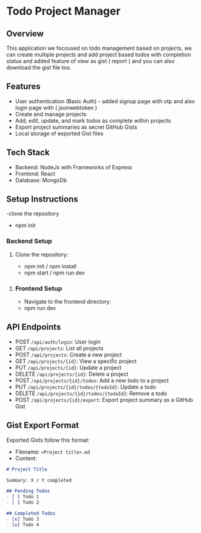 # Todo Project Manager

## Overview
This application we focoused on todo management based on projects, we can create multiple projects and add project based todos with completion status and added feature of 
view as gist ( report ) and you can also download the gist file too.

## Features
- User authentication (Basic Auth) - added signup page with otp and also login page with ( jsonwebtoken )
- Create and manage projects
- Add, edit, update, and mark todos as complete within projects
- Export project summaries as secret GitHub Gists
- Local storage of exported Gist files

## Tech Stack
- Backend: NodeJs with Frameworks of Express
- Frontend: React
- Database: MongoDb

## Setup Instructions
-clone the repository
- npm init 

### Backend Setup
1. Clone the repository:
   - npm init / npm install
   - npm start / npm run dev

2. ### Frontend Setup
    - Navigate to the frontend directory:
    - npm run dev
  

## API Endpoints
- POST `/api/auth/login`: User login
- GET `/api/projects`: List all projects
- POST `/api/projects`: Create a new project
- GET `/api/projects/{id}`: View a specific project
- PUT `/api/projects/{id}`: Update a project
- DELETE `/api/projects/{id}`: Delete a project
- POST `/api/projects/{id}/todos`: Add a new todo to a project
- PUT `/api/projects/{id}/todos/{todoId}`: Update a todo
- DELETE `/api/projects/{id}/todos/{todoId}`: Remove a todo
- POST `/api/projects/{id}/export`: Export project summary as a GitHub Gist



## Gist Export Format
Exported Gists follow this format:
- Filename: `<Project title>.md`
- Content:
```markdown
# Project Title

Summary: X / Y completed

## Pending Todos
- [ ] Todo 1
- [ ] Todo 2

## Completed Todos
- [x] Todo 3
- [x] Todo 4